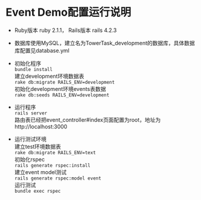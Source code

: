 <H1>Event Demo配置运行说明</H1>

* Ruby版本 ruby 2.1.1， Rails版本 rails 4.2.3

* 数据库使用MySQL，建立名为TowerTask_development的数据库，具体数据库配置见database.yml

* 初始化程序  
  `bundle install`  
  建立development环境数据表  
  `rake db:migrate RAILS_ENV=development`  
  初始化development环境events表数据  
  `rake db:seeds RAILS_ENV=development`  

* 运行程序  
  `rails server`  
  路由表已经把event_controller#index页面配置为root，地址为http://localhost:3000  

* 运行测试环境  
  建立test环境数据表  
  `rake db:migrate RAILS_ENV=text`  
  初始化rspec   
  `rails generate rspec:install`  
  建立event model测试  
  `rails generate rspec:model event`  
  运行测试  
  `bundle exec rspec`               
  
  
